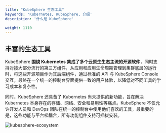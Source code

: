 ```yaml
---
title: "KubeSphere 生态工具"
keywords: 'Kubernetes, KubeSphere, 介绍'
description: '什么是 KubeSphere'

weight: 1110
---
```


## 丰富的生态工具

KubeSphere **围绕 Kubernetes 集成了多个云原生生态主流的开源软件**，同时支持对接大部分流行的第三方组件，从应用和应用生命周期管理到集群底层的运行时，将这些开源项目作为其后端组件，通过标准的 API 与 KubeSphere Console 交互，最终在一个统一的控制台界面提供一致的用户体验，以降低对不同工具的学习成本和复杂性。

同时，KubeSphere 还具备了 Kubernetes 尚未提供的新功能，旨在解决 Kubernetes 本身存在的存储、网络、安全和易用性等痛点。KubeSphere 不仅允许开发人员和 DevOps 团队在统一的控制台中使用他们喜欢的工具，最重要的是，这些功能与平台松耦合，所有功能组件支持可插拔安装。

![kubesphere-ecosystem](/images/docs/introduction/kubesphere-ecosystem.png)